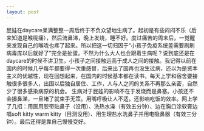 ```yaml
---
layout: post
---
```


屁娃在daycare呆满整整一周后终于不负众望地生病了。起初是有些闷闷不乐（后来知道是喉咙痛），然后流鼻涕，晚上发烧，睡不好。度过痛苦的周末后，一觉醒来发现自己的喉咙也疼了起来。所以把这一切归因于“小孩子免疫系统差需要刷刷病毒库以后就好了”完全是扯蛋。不然为什么大人也会跟着生病呢？说到底还是在daycare的时候不讲卫生，小孩子之间接触远高于成人之间的接触。我记得以前在国内的时候几乎每年都要得一次重感冒，后来出了国再也没生过病，还以为是资本主义的优越性，现在回想起来，在国内的时候基本都在读书，每天上学和宿舍要接触很多很多人，出国以后独自居住、工作，人与人之间的关系不再那么亲密，自然少了很多感染病原的机会。
生病对于屁娃的影响不在于发烧而是鼻塞。小孩还不会擤鼻涕，一旦堵了就束手无策。用嘴呼吸让人不适，还影响吃饭的效率。网上学了几招：用医用胶带贴鼻子（没用）、洗热水澡（有效五分钟）、边在胸口涂软膏边唱soft kitty warm kitty（目测没用）、用生理盐水洗鼻子并用电吸鼻器（有效三分钟）。最后还得是靠自己慢慢变好。
